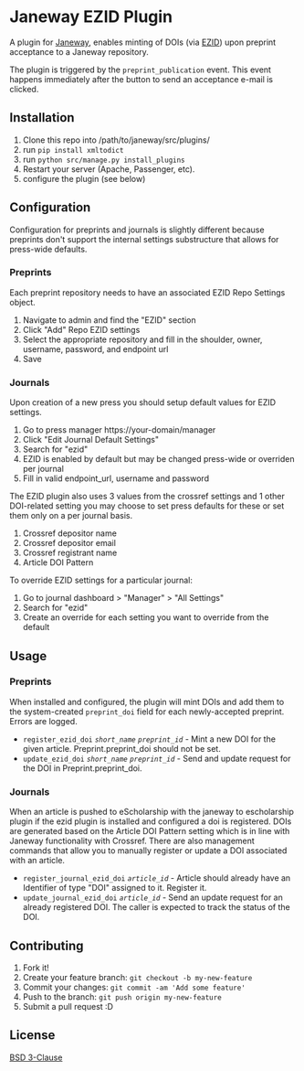 # Janeway EZID Plugin

A plugin for [Janeway](https://janeway.systems/), enables minting of DOIs (via [EZID](https://ezid.cdlib.org/)) upon preprint acceptance to a Janeway repository.

The plugin is triggered by the `preprint_publication` event. This event happens immediately after the button to send an acceptance e-mail is clicked.

## Installation

1. Clone this repo into /path/to/janeway/src/plugins/
2. run `pip install xmltodict`
3. run `python src/manage.py install_plugins`
4. Restart your server (Apache, Passenger, etc).
5. configure the plugin (see below)

## Configuration

Configuration for preprints and journals is slightly different because preprints don't support the internal settings
substructure that allows for press-wide defaults.

### Preprints

Each preprint repository needs to have an associated EZID Repo Settings object.

1. Navigate to admin and find the "EZID" section
1. Click "Add" Repo EZID settings
1. Select the appropriate repository and fill in the shoulder, owner, username, password, and endpoint url
1. Save

### Journals

Upon creation of a new press you should setup default values for EZID settings.

1. Go to press manager https://your-domain/manager
1. Click "Edit Journal Default Settings"
1. Search for "ezid"
1. EZID is enabled by default but may be changed press-wide or overriden per journal
1. Fill in valid endpoint_url, username and password

The EZID plugin also uses 3 values from the crossref settings and 1 other DOI-related setting you may choose to set press defaults for these
or set them only on a per journal basis.

1. Crossref depositor name
1. Crossref depositor email
1. Crossref registrant name
1. Article DOI Pattern

To override EZID settings for a particular journal:

1. Go to journal dashboard > "Manager" > "All Settings"
1. Search for "ezid"
1. Create an override for each setting you want to override from the default


## Usage

### Preprints 

When installed and configured, the plugin will mint DOIs and add them to the system-created `preprint_doi` field for each newly-accepted preprint. Errors are logged.

* `register_ezid_doi` *`short_name`* *`preprint_id`* - Mint a new DOI for the given article.  Preprint.preprint_doi should not be set.
* `update_ezid_doi` *`short_name`* *`preprint_id`* - Send and update request for the DOI in Preprint.preprint_doi.

### Journals

When an article is pushed to eScholarship with the janeway to escholarship plugin if the ezid plugin is installed and configured a doi is registered. DOIs are generated based on the Article DOI Pattern setting which is in line with Janeway functionality with Crossref.  There are also management commands that allow you to manually register or update a DOI associated with an article.

* `register_journal_ezid_doi` *`article_id`* - Article should already have an Identifier of type "DOI" assigned to it.  Register it.
* `update_journal_ezid_doi` *`article_id`* - Send an update request for an already registered DOI.  The caller is expected to track the status of the DOI.

## Contributing

1. Fork it!
2. Create your feature branch: `git checkout -b my-new-feature`
3. Commit your changes: `git commit -am 'Add some feature'`
4. Push to the branch: `git push origin my-new-feature`
5. Submit a pull request :D

## License

[BSD 3-Clause](LICENSE)
